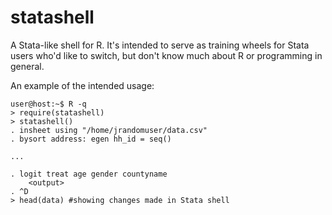 statashell
==========

A Stata-like shell for R. It's intended to serve as training wheels for Stata users who'd like to switch, but don't know much about R or programming in general.

An example of the intended usage:
    
    user@host:~$ R -q
    > require(statashell)
    > statashell()
    . insheet using "/home/jrandomuser/data.csv"
    . bysort address: egen hh_id = seq()
    
    ...

    . logit treat age gender countyname
        <output>
    . ^D
    > head(data) #showing changes made in Stata shell

